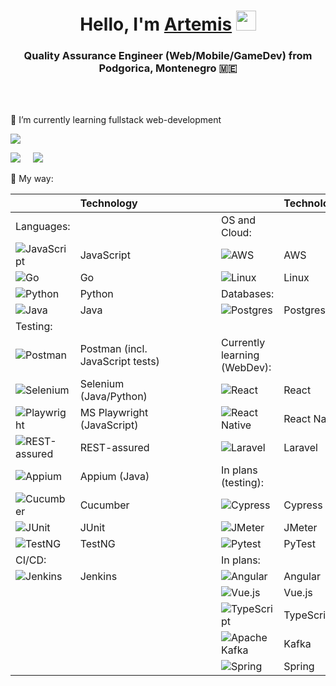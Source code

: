 <h1 align="center">Hello, I'm <a href="https://www.linkedin.com/in/artem-trifonov-177b90222/" target="_blank">Artemis</a> 
<img src="https://github.com/blackcater/blackcater/raw/main/images/Hi.gif" height="32"/></h1>
<h3 align="center">Quality Assurance Engineer (Web/Mobile/GameDev) from Podgorica, Montenegro 🇲🇪</h3>
</br>
</br>

<p>🌱 I’m currently learning fullstack web-development</p>

![](https://github-profile-summary-cards.vercel.app/api/cards/profile-details?username=a-levitt&theme=solarized_dark)

![](https://github-profile-summary-cards.vercel.app/api/cards/most-commit-language?username=a-levitt&theme=solarized_dark)&nbsp;&nbsp;&nbsp;&nbsp;&nbsp;![](https://github-profile-summary-cards.vercel.app/api/cards/repos-per-language?username=a-levitt&theme=solarized_dark)

<p>💪 My way: </p>

|                |                      Technology                 |        |              |                      Technology                  |
|----------------|:------------------------------------------------|--------|--------------|:-------------------------------------------------|
| Languages:     |&nbsp;&nbsp;&nbsp;&nbsp;&nbsp;&nbsp;&nbsp;&nbsp;&nbsp;&nbsp;&nbsp;&nbsp;&nbsp;&nbsp;&nbsp;&nbsp;&nbsp;&nbsp;&nbsp;&nbsp;&nbsp;&nbsp;&nbsp;&nbsp;&nbsp;&nbsp;&nbsp;&nbsp;&nbsp;&nbsp;|        |OS and Cloud: |&nbsp;&nbsp;&nbsp;&nbsp;&nbsp;&nbsp;&nbsp;&nbsp;&nbsp;&nbsp;&nbsp;&nbsp;&nbsp;&nbsp;&nbsp;&nbsp;&nbsp;&nbsp;&nbsp;&nbsp;&nbsp;&nbsp;&nbsp;&nbsp;&nbsp;&nbsp;|
| ![JavaScript](https://img.shields.io/badge/javascript-%23323330.svg?style=for-the-badge&logo=javascript&logoColor=%23F7DF1E) | JavaScript | &nbsp;&nbsp;&nbsp;&nbsp;&nbsp;&nbsp;&nbsp;&nbsp;&nbsp;&nbsp;&nbsp;&nbsp;&nbsp;&nbsp;&nbsp;  | ![AWS](https://img.shields.io/badge/AWS-%23FF9900.svg?style=for-the-badge&logo=amazon-aws&logoColor=white) | AWS | 
| ![Go](https://img.shields.io/badge/go-%2300ADD8.svg?style=for-the-badge&logo=go&logoColor=white) | Go |     | ![Linux](https://img.shields.io/badge/Linux-FCC624?style=for-the-badge&logo=linux&logoColor=black) | Linux | 
| ![Python](https://img.shields.io/badge/python-3670A0?style=for-the-badge&logo=python&logoColor=ffdd54) | Python |  | Databases: |   | 
| ![Java](https://img.shields.io/badge/java-%23ED8B00.svg?style=for-the-badge&logo=openjdk&logoColor=white) | Java |  | ![Postgres](https://img.shields.io/badge/postgres-%23316192.svg?style=for-the-badge&logo=postgresql&logoColor=white) | Postgres   | 
| Testing: |   |  |  |   |
| ![Postman](https://img.shields.io/badge/Postman-FF6C37?style=for-the-badge&logo=postman&logoColor=white) | Postman (incl. JavaScript tests) |  | Currently learning (WebDev): |   |
| ![Selenium](https://img.shields.io/badge/-selenium-%43B02A?style=for-the-badge&logo=selenium&logoColor=white) | Selenium (Java/Python) |   | ![React](https://img.shields.io/badge/react-%2320232a.svg?style=for-the-badge&logo=react&logoColor=%2361DAFB) | React |
| ![Playwright](https://img.shields.io/badge/%F0%9F%8E%AD_Playwright-white?style=for-the-badge&color=white) | MS Playwright (JavaScript) |  | ![React Native](https://img.shields.io/badge/react_native-%2320232a.svg?style=for-the-badge&logo=react&logoColor=%2361DAFB) | React Native |
| ![REST-assured](https://img.shields.io/badge/%F0%9F%8C%90_rest--assured-white?style=for-the-badge&labelColor=006400&color=DAF7A6) | REST-assured |   | ![Laravel](https://img.shields.io/badge/laravel-%23FF2D20.svg?style=for-the-badge&logo=laravel&logoColor=white) |  Laravel | 
![Appium](https://img.shields.io/badge/appium-lavender?style=for-the-badge&logo=appium&logoColor=orangered) | Appium (Java) |   | In plans (testing): |    |
| ![Cucumber](https://img.shields.io/badge/Cucumber-white?style=for-the-badge&logo=cucumber&logoColor=green) | Cucumber | | ![Cypress](https://img.shields.io/badge/-cypress-%23E5E5E5?style=for-the-badge&logo=cypress&logoColor=058a5e)  |  Cypress   |
| ![JUnit](https://img.shields.io/badge/JUnit-green?style=for-the-badge&logo=junit5&logoColor=red) | JUnit |  |  ![JMeter](https://img.shields.io/badge/JMeter-white?style=for-the-badge&logo=apachejmeter&logoColor=orange) |  JMeter   |
| ![TestNG](https://img.shields.io/badge/Test--NG-red?style=for-the-badge&logo=testcafe&logoColor=yellow) | TestNG |   |  ![Pytest](https://img.shields.io/badge/pytest-%23ffffff.svg?style=for-the-badge&logo=pytest&logoColor=2f9fe3) | PyTest  |
| CI/CD: |  |    | In plans: |  |
| ![Jenkins](https://img.shields.io/badge/jenkins-%232C5263.svg?style=for-the-badge&logo=jenkins&logoColor=white) | Jenkins |    | ![Angular](https://img.shields.io/badge/Angular-%239400D3?style=for-the-badge&logo=angular&logoColor=red) | Angular |
|  |  |  | ![Vue.js](https://img.shields.io/badge/vuejs-%2335495e.svg?style=for-the-badge&logo=vuedotjs&logoColor=%234FC08D) |  Vue.js  |
|  |   |  | ![TypeScript](https://img.shields.io/badge/typescript-%23007ACC.svg?style=for-the-badge&logo=typescript&logoColor=white)| TypeScript |
|  |  | | ![Apache Kafka](https://img.shields.io/badge/Apache%20Kafka-000?style=for-the-badge&logo=apachekafka) |  Kafka  |
|  |  | | ![Spring](https://img.shields.io/badge/spring-%236DB33F.svg?style=for-the-badge&logo=spring&logoColor=white) |  Spring  |
